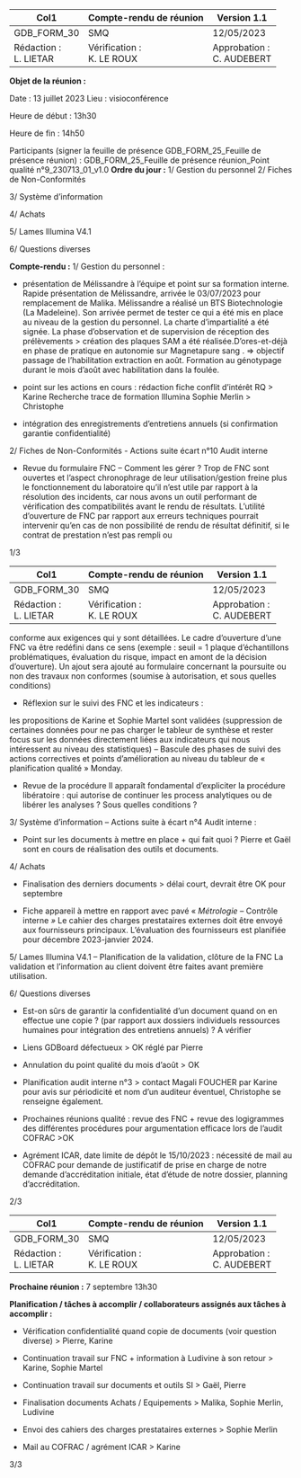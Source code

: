 |Col1|Compte-rendu de réunion|Version 1.1|
|---|---|---|
|GDB_FORM_30|SMQ|12/05/2023|
|Rédaction :<br>L. LIETAR|Vérification :<br>K. LE ROUX|Approbation :<br>C. AUDEBERT|


**Objet de la réunion :**

Date : 13 juillet 2023
Lieu : visioconférence

Heure de début : 13h30

Heure de fin : 14h50

Participants (signer la feuille de présence GDB_FORM_25_Feuille de présence réunion) :
GDB_FORM_25_Feuille de présence réunion_Point qualité n°9_230713_01_v1.0
**Ordre du jour :**
1/ Gestion du personnel
2/ Fiches de Non-Conformités

3/ Système d’information

4/ Achats

5/ Lames Illumina V4.1

6/ Questions diverses

**Compte-rendu :**
1/ Gestion du personnel :

   - présentation de Mélissandre à l’équipe et point sur sa formation interne.
Rapide présentation de Mélissandre, arrivée le 03/07/2023 pour remplacement de Malika.
Mélissandre a réalisé un BTS Biotechnologie (La Madeleine). Son arrivée permet de tester ce
qui a été mis en place au niveau de la gestion du personnel. La charte d’impartialité a été
signée. La phase d’observation et de supervision de réception des prélèvements > création
des plaques SAM a été réalisée.D’ores-et-déjà en phase de pratique en autonomie sur
Magnetapure sang .
=> objectif passage de l’habilitation extraction en août.
Formation au génotypage durant le mois d’août avec habilitation dans la foulée.

   - point sur les actions en cours : rédaction fiche conflit d’intérêt RQ > Karine Recherche trace de formation Illumina Sophie Merlin > Christophe

   - intégration des enregistrements d’entretiens annuels (si confirmation garantie
confidentialité)

2/ Fiches de Non-Conformités - Actions suite écart n°10 Audit interne

   - Revue du formulaire FNC – Comment les gérer ?
Trop de FNC sont ouvertes et l’aspect chronophrage de leur utilisation/gestion freine plus le
fonctionnement du laboratoire qu’il n’est utile par rapport à la résolution des incidents, car
nous avons un outil performant de vérification des compatibilités avant le rendu de résultats.
L’utilité d’ouverture de FNC par rapport aux erreurs techniques pourrait intervenir qu’en cas
de non possibilité de rendu de résultat définitif, si le contrat de prestation n’est pas rempli ou

1/3

|Col1|Compte-rendu de réunion|Version 1.1|
|---|---|---|
|GDB_FORM_30|SMQ|12/05/2023|
|Rédaction :<br>L. LIETAR|Vérification :<br>K. LE ROUX|Approbation :<br>C. AUDEBERT|


conforme aux exigences qui y sont détaillées. Le cadre d’ouverture d’une FNC va être
redéfini dans ce sens (exemple : seuil = 1 plaque d’échantillons problématiques, évaluation
du risque, impact en amont de la décision d’ouverture). Un ajout sera ajouté au formulaire
concernant la poursuite ou non des travaux non conformes (soumise à autorisation, et sous
quelles conditions)

   - Réflexion sur le suivi des FNC et les indicateurs :

les propositions de Karine et Sophie Martel sont validées (suppression de certaines données
pour ne pas charger le tableur de synthèse et rester focus sur les données directement liées
aux indicateurs qui nous intéressent au niveau des statistiques) – Bascule des phases de suivi
des actions correctives et points d’amélioration au niveau du tableur de « planification
qualité » Monday.

   - Revue de la procédure
Il apparaît fondamental d’expliciter la procédure libératoire : qui autorise de continuer les
process analytiques ou de libérer les analyses ? Sous quelles conditions ?

3/ Système d’information – Actions suite à écart n°4 Audit interne :

   - Point sur les documents à mettre en place + qui fait quoi ?
Pierre et Gaël sont en cours de réalisation des outils et documents.

4/ Achats

   - Finalisation des derniers documents > délai court, devrait être OK pour septembre

   - Fiche appareil à mettre en rapport avec pavé « _Métrologie –_ Contrôle interne _»_
Le cahier des charges prestataires externes doit être envoyé aux fournisseurs principaux.
L’évaluation des fournisseurs est planifiée pour décembre 2023-janvier 2024.

5/ Lames Illumina V4.1 – Planification de la validation, clôture de la FNC
La validation et l’information au client doivent être faites avant première utilisation.

6/ Questions diverses

   - Est-on sûrs de garantir la confidentialité d’un document quand on en effectue une
copie ? (par rapport aux dossiers individuels ressources humaines pour intégration
des entretiens annuels) ? A vérifier

   - Liens GDBoard défectueux > OK réglé par Pierre

   - Annulation du point qualité du mois d’août > OK

   - Planification audit interne n°3 > contact Magali FOUCHER par Karine pour avis sur
périodicité et nom d’un auditeur éventuel, Christophe se renseigne également.

   - Prochaines réunions qualité : revue des FNC + revue des logigrammes des différentes
procédures pour argumentation efficace lors de l’audit COFRAC >OK

   - Agrément ICAR, date limite de dépôt le 15/10/2023 : nécessité de mail au COFRAC
pour demande de justificatif de prise en charge de notre demande d’accréditation
initiale, état d’étude de notre dossier, planning d’accréditation.

2/3

|Col1|Compte-rendu de réunion|Version 1.1|
|---|---|---|
|GDB_FORM_30|SMQ|12/05/2023|
|Rédaction :<br>L. LIETAR|Vérification :<br>K. LE ROUX|Approbation :<br>C. AUDEBERT|


**Prochaine réunion :** 7 septembre 13h30

**Planification / tâches à accomplir / collaborateurs assignés aux tâches à accomplir :**

   - Vérification confidentialité quand copie de documents (voir question diverse) >
Pierre, Karine

   - Continuation travail sur FNC + information à Ludivine à son retour > Karine, Sophie
Martel

   - Continuation travail sur documents et outils SI > Gaël, Pierre

   - Finalisation documents Achats / Equipements > Malika, Sophie Merlin, Ludivine

   - Envoi des cahiers des charges prestataires externes > Sophie Merlin

   - Mail au COFRAC / agrément ICAR > Karine

3/3

